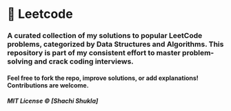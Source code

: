 # 🧠 Leetcode
### A curated collection of my solutions to popular LeetCode problems, categorized by Data Structures and Algorithms. This repository is part of my consistent effort to master problem-solving and crack coding interviews.

#### Feel free to fork the repo, improve solutions, or add explanations! Contributions are welcome.

##### MIT License © [Shachi Shukla]



